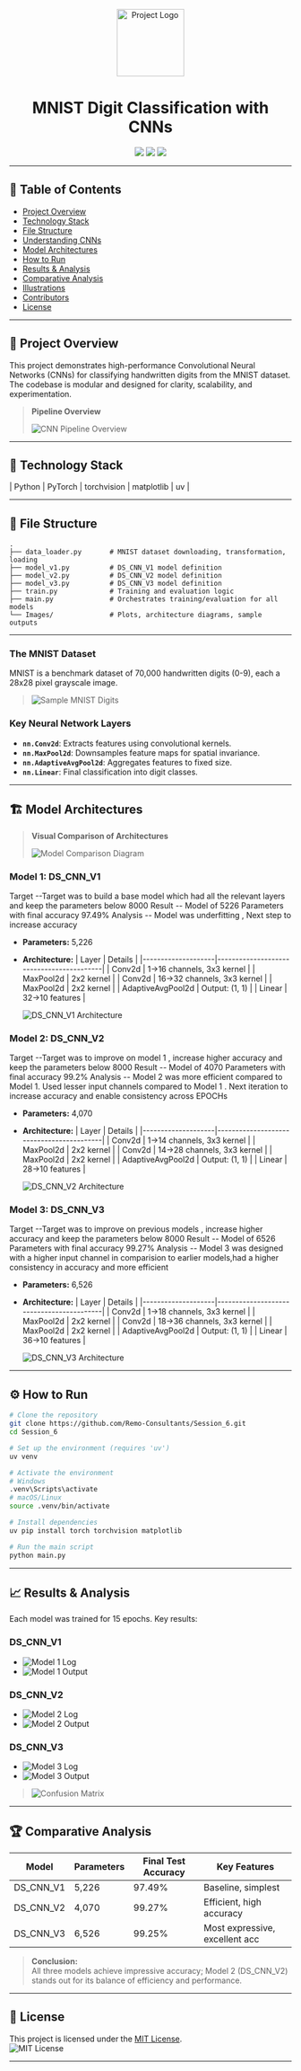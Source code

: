 <p align="center">
  <img src="Images/Project_Header.png" alt="Project Logo" width="120"/>
</p>

<h1 align="center">MNIST Digit Classification with CNNs</h1>

<p align="center">
  <a href="https://www.python.org/"><img src="https://img.shields.io/badge/Python-3.x-blue.svg"></a>
  <a href="https://pytorch.org/"><img src="https://img.shields.io/badge/PyTorch-%23EE4C2C.svg?style=flat&logo=PyTorch&logoColor=white"></a>
  <a href="https://opensource.org/licenses/MIT"><img src="https://img.shields.io/badge/License-MIT-yellow.svg"></a>
</p>

---

## 📜 Table of Contents

- [Project Overview](#project-overview)
- [Technology Stack](#technology-stack)
- [File Structure](#file-structure)
- [Understanding CNNs](#understanding-cnns)
- [Model Architectures](#model-architectures)
- [How to Run](#how-to-run)
- [Results & Analysis](#results--analysis)
- [Comparative Analysis](#comparative-analysis)
- [Illustrations](#illustrations)
- [Contributors](#contributors)
- [License](#license)

---

## 📖 Project Overview

This project demonstrates high-performance Convolutional Neural Networks (CNNs) for classifying handwritten digits from the MNIST dataset. The codebase is modular and designed for clarity, scalability, and experimentation.

> **Pipeline Overview**
>
> ![CNN Pipeline Overview](Images/CNN%20PIPELINE.png) 

---

## 🚀 Technology Stack

| Python | PyTorch | torchvision | matplotlib | uv |

---

## 📁 File Structure

```plaintext
.
├── data_loader.py       # MNIST dataset downloading, transformation, loading
├── model_v1.py          # DS_CNN_V1 model definition
├── model_v2.py          # DS_CNN_V2 model definition
├── model_v3.py          # DS_CNN_V3 model definition
├── train.py             # Training and evaluation logic
├── main.py              # Orchestrates training/evaluation for all models
└── Images/              # Plots, architecture diagrams, sample outputs
```

---

### The MNIST Dataset
MNIST is a benchmark dataset of 70,000 handwritten digits (0-9), each a 28x28 pixel grayscale image.

> ![Sample MNIST Digits](Images/sample_mnist_digits.png) <!-- Placeholder: Insert sample images of MNIST digits -->

### Key Neural Network Layers
- **`nn.Conv2d`**: Extracts features using convolutional kernels.
- **`nn.MaxPool2d`**: Downsamples feature maps for spatial invariance.
- **`nn.AdaptiveAvgPool2d`**: Aggregates features to fixed size.
- **`nn.Linear`**: Final classification into digit classes.

---

## 🏗️ Model Architectures

> **Visual Comparison of Architectures**
>
> ![Model Comparison Diagram](Images/model_architectures_comparison.png) 

### Model 1: DS_CNN_V1
Target --Target was to build a base model which had all the relevant layers and keep the parameters below 8000
Result -- Model of 5226 Parameters with final accuracy 97.49%
Analysis -- Model was underfitting , Next step to increase accuracy 

- **Parameters:** 5,226
- **Architecture:**
  | Layer              | Details                                  |
  |--------------------|------------------------------------------|
  | Conv2d             | 1→16 channels, 3x3 kernel                |
  | MaxPool2d          | 2x2 kernel                               |
  | Conv2d             | 16→32 channels, 3x3 kernel               |
  | MaxPool2d          | 2x2 kernel                               |
  | AdaptiveAvgPool2d  | Output: (1, 1)                           |
  | Linear             | 32→10 features                           |

  ![DS_CNN_V1 Architecture](Images/DS_CNN_V1_Arch.png)

### Model 2: DS_CNN_V2
Target --Target was to improve on model 1 , increase higher accuracy and  keep the parameters below 8000
Result -- Model of 4070 Parameters with final accuracy 99.2%
Analysis -- Model 2 was more efficient compared to Model 1. Used lesser input channels compared to Model 1 . Next iteration to increase accuracy and enable consistency across EPOCHs

- **Parameters:** 4,070
- **Architecture:**
  | Layer              | Details                                  |
  |--------------------|------------------------------------------|
  | Conv2d             | 1→14 channels, 3x3 kernel                |
  | MaxPool2d          | 2x2 kernel                               |
  | Conv2d             | 14→28 channels, 3x3 kernel               |
  | MaxPool2d          | 2x2 kernel                               |
  | AdaptiveAvgPool2d  | Output: (1, 1)                           |
  | Linear             | 28→10 features                           |

  ![DS_CNN_V2 Architecture](Images/DS_CNN_V2_Arch.png) 

### Model 3: DS_CNN_V3
Target --Target was to improve on previous models , increase higher accuracy and  keep the parameters below 8000
Result -- Model of 6526 Parameters with final accuracy 99.27%
Analysis -- Model 3 was designed with a higher input channel in comparision to earlier models,had a higher consistency in accuracy and more efficient
- **Parameters:** 6,526
- **Architecture:**
  | Layer              | Details                                  |
  |--------------------|------------------------------------------|
  | Conv2d             | 1→18 channels, 3x3 kernel                |
  | MaxPool2d          | 2x2 kernel                               |
  | Conv2d             | 18→36 channels, 3x3 kernel               |
  | MaxPool2d          | 2x2 kernel                               |
  | AdaptiveAvgPool2d  | Output: (1, 1)                           |
  | Linear             | 36→10 features                           |

  ![DS_CNN_V3 Architecture](Images/DS_CNN_V3_Arch.png) 

---

## ⚙️ How to Run

```bash
# Clone the repository
git clone https://github.com/Remo-Consultants/Session_6.git
cd Session_6

# Set up the environment (requires 'uv')
uv venv

# Activate the environment
# Windows
.venv\Scripts\activate
# macOS/Linux
source .venv/bin/activate

# Install dependencies
uv pip install torch torchvision matplotlib
```

```bash
# Run the main script
python main.py
```

---

## 📈 Results & Analysis

Each model was trained for 15 epochs. Key results:

### DS_CNN_V1
- ![Model 1 Log](Images/Model_1_Logs.jpg)
- ![Model 1 Output](Images/Model_1_Output.png)

### DS_CNN_V2
- ![Model 2 Log](Images/Model_2_Logs.jpg)
- ![Model 2 Output](Images/Model_2_Output.png)

### DS_CNN_V3
- ![Model 3 Log](Images/Model_3_Logs.jpg)
- ![Model 3 Output](Images/Model_3_Output.png)

> ![Confusion Matrix](Images/Confusion_Matrix.png) 

---

## 🏆 Comparative Analysis

| Model      | Parameters | Final Test Accuracy | Key Features                   |
|------------|------------|--------------------|--------------------------------|
| DS_CNN_V1  | 5,226      | 97.49%             | Baseline, simplest             |
| DS_CNN_V2  | 4,070      | 99.27%             | Efficient, high accuracy       |
| DS_CNN_V3  | 6,526      | 99.25%             | Most expressive, excellent acc |

> **Conclusion:**  
> All three models achieve impressive accuracy; Model 2 (DS_CNN_V2) stands out for its balance of efficiency and performance.

---

## 📄 License

This project is licensed under the [MIT License](LICENSE).  
<img src="https://img.shields.io/badge/License-MIT-yellow.svg" alt="MIT License"/>

---
